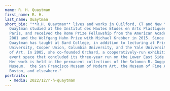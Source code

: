 ```yaml
---
name: R. H. Quaytman
first_name: R. H.
last_name: Quaytman
short_bio: "**R.H. Quaytman** lives and works in Guilford, CT and New York.
  Quaytman studied at the Institut des Hautes Études en Arts Plastiques in
  Paris, and received the Rome Prize Fellowship from the American Academy in
  2001 and the Wolfgang Hahn Prize with Michael Krebber in 2015. Since 2006,
  Quaytman has taught at Bard College, in addition to lecturing at Princeton
  University, Cooper Union, Columbia University, and the Yale University School
  of Art. In 2005, she co-founded Orchard, a cooperatively-run exhibition and
  event space that concluded its three-year run on the Lower East Side in 2008.
  Her work is held in the permanent collections of the Solomon R. Guggenheim
  Museum,  the San Francisco Museum of Modern Art, the Museum of Fine Arts,
  Boston, and elsewhere."
portraits:
  - media: 2022/12/r-h-quaytman
---
```

